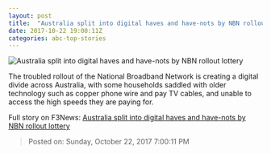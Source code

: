```yaml
---
layout: post
title:  "Australia split into digital haves and have-nots by NBN rollout lottery"
date: 2017-10-22 19:00:11Z
categories: abc-top-stories
---
```


![Australia split into digital haves and have-nots by NBN rollout lottery](http://www.abc.net.au/news/image/8821910-1x1-700x700.jpg)

The troubled rollout of the National Broadband Network is creating a digital divide across Australia, with some households saddled with older technology such as copper phone wire and pay TV cables, and unable to access the high speeds they are paying for.


Full story on F3News: [Australia split into digital haves and have-nots by NBN rollout lottery](http://www.f3nws.com/n/ztbPKB)

> Posted on: Sunday, October 22, 2017 7:00:11 PM
